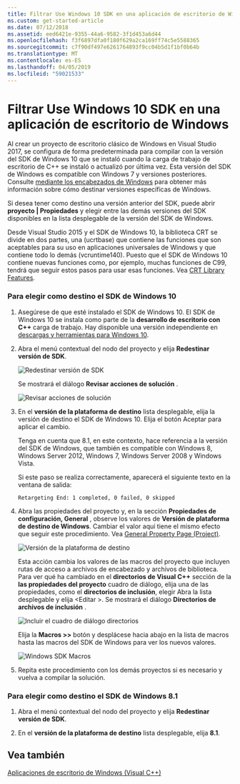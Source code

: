 ```yaml
---
title: Filtrar Use Windows 10 SDK en una aplicación de escritorio de Windows
ms.custom: get-started-article
ms.date: 07/12/2018
ms.assetid: eed6421e-9355-44a6-9582-3f1d453a6d44
ms.openlocfilehash: f3f6897dfa0f180f629a2ca169ff74c5e5588365
ms.sourcegitcommit: c7f90df497e6261764893f9cc04b5d1f1bf0b64b
ms.translationtype: MT
ms.contentlocale: es-ES
ms.lasthandoff: 04/05/2019
ms.locfileid: "59021533"
---
```

# <a name="how-to-use-the-windows-10-sdk-in-a-windows-desktop-application"></a>Filtrar Use Windows 10 SDK en una aplicación de escritorio de Windows

Al crear un proyecto de escritorio clásico de Windows en Visual Studio 2017, se configura de forma predeterminada para compilar con la versión del SDK de Windows 10 que se instaló cuando la carga de trabajo de escritorio de C++ se instaló o actualizó por última vez. Esta versión del SDK de Windows es compatible con Windows 7 y versiones posteriores. Consulte [mediante los encabezados de Windows](/windows/desktop/WinProg/using-the-windows-headers) para obtener más información sobre cómo destinar versiones específicas de Windows.

Si desea tener como destino una versión anterior del SDK, puede abrir **proyecto | Propiedades** y elegir entre las demás versiones del SDK disponibles en la lista desplegable de la versión del SDK de Windows.

Desde Visual Studio 2015 y el SDK de Windows 10, la biblioteca CRT se divide en dos partes, una (ucrtbase) que contiene las funciones que son aceptables para su uso en aplicaciones universales de Windows y que contiene todo lo demás (vcruntime140). Puesto que el SDK de Windows 10 contiene nuevas funciones como, por ejemplo, muchas funciones de C99, tendrá que seguir estos pasos para usar esas funciones. Vea [CRT Library Features](../c-runtime-library/crt-library-features.md).

### <a name="to-target-the-windows-10-sdk"></a>Para elegir como destino el SDK de Windows 10

1. Asegúrese de que esté instalado el SDK de Windows 10. El SDK de Windows 10 se instala como parte de la **desarrollo de escritorio con C++** carga de trabajo. Hay disponible una versión independiente en [descargas y herramientas para Windows 10](https://developer.microsoft.com/windows/downloads).

2. Abra el menú contextual del nodo del proyecto y elija **Redestinar versión de SDK**.

   ![Redestinar versión de SDK](../windows/media/retargetingwindowssdk1.PNG "RetargetingWindowsSDK1")

   Se mostrará el diálogo **Revisar acciones de solución** .

   ![Revisar acciones de solución](../windows/media/retargetingwindowssdk2.PNG "RetargetingWindowsSDK2")

3. En el **versión de la plataforma de destino** lista desplegable, elija la versión de destino el SDK de Windows 10. Elija el botón Aceptar para aplicar el cambio.

   Tenga en cuenta que 8.1, en este contexto, hace referencia a la versión del SDK de Windows, que también es compatible con Windows 8, Windows Server 2012, Windows 7, Windows Server 2008 y Windows Vista.

   Si este paso se realiza correctamente, aparecerá el siguiente texto en la ventana de salida:

   `Retargeting End: 1 completed, 0 failed, 0 skipped`

4. Abra las propiedades del proyecto y, en la sección **Propiedades de configuración, General** , observe los valores de **Versión de plataforma de destino de Windows**. Cambiar el valor aquí tiene el mismo efecto que seguir este procedimiento. Vea [General Property Page (Project)](../build/reference/general-property-page-project.md).

   ![Versión de la plataforma de destino](../windows/media/retargetingwindowssdk3.PNG "RetargetingWindowsSDK3")

   Esta acción cambia los valores de las macros del proyecto que incluyen rutas de acceso a archivos de encabezado y archivos de biblioteca. Para ver qué ha cambiado en el **directorios de Visual C++** sección de la **las propiedades del proyecto** cuadro de diálogo, elija una de las propiedades, como el **directorios de inclusión**, elegir Abra la lista desplegable y elija \<Editar >. Se mostrará el diálogo **Directorios de archivos de inclusión** .

   ![Incluir el cuadro de diálogo directorios](../windows/media/retargetingwindowssdk4.PNG "RetargetingWindowsSDK4")

   Elija la **Macros >>** botón y desplácese hacia abajo en la lista de macros hasta las macros del SDK de Windows para ver los nuevos valores.

   ![Windows SDK Macros](../windows/media/retargetingwindowssdk5.PNG "RetargetingWindowsSDK5")

5. Repita este procedimiento con los demás proyectos si es necesario y vuelva a compilar la solución.

### <a name="to-target-the-windows-81-sdk"></a>Para elegir como destino el SDK de Windows 8.1

1. Abra el menú contextual del nodo del proyecto y elija **Redestinar versión de SDK**.

2. En el **versión de la plataforma de destino** lista desplegable, elija **8.1**.

## <a name="see-also"></a>Vea también

[Aplicaciones de escritorio de Windows (Visual C++)](../windows/how-to-use-the-windows-10-sdk-in-a-windows-desktop-application.md)